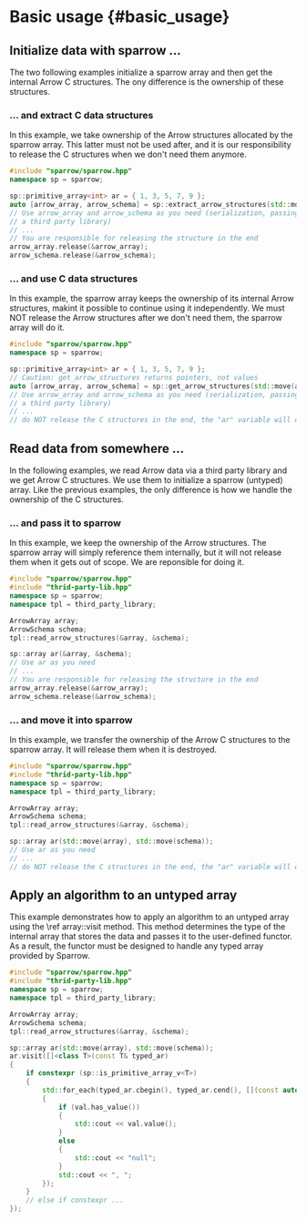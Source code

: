 Basic usage               {#basic_usage}
===========

Initialize data with sparrow ...
--------------------------------

The two following examples initialize a sparrow array and then get the
internal Arrow C structures. The ony difference is the ownership of
these structures.

### ... and extract C data structures

In this example, we take ownership of the Arrow structures allocated
by the sparrow array. This latter must not be used after, and it is our
responsibility to release the C structures when we don't need them anymore.

```cpp
#include "sparrow/sparrow.hpp"
namespace sp = sparrow;

sp::primitive_array<int> ar = { 1, 3, 5, 7, 9 };
auto [arrow_array, arrow_schema] = sp::extract_arrow_structures(std::move(ar));
// Use arrow_array and arrow_schema as you need (serialization, passing it to
// a third party library)
// ...
// You are responsible for releasing the structure in the end
arrow_array.release(&arrow_array);
arrow_schema.release(&arrow_schema);
```

### ... and use C data structures

In this example, the sparrow array keeps the ownership of its internal Arrow
structures, makint it possible to continue using it independently. We must
NOT release the Arrow structures after we don't need them, the sparrow array
will do it.

```cpp
#include "sparrow/sparrow.hpp"
namespace sp = sparrow;

sp::primitive_array<int> ar = { 1, 3, 5, 7, 9 };
// Caution: get_arrow_structures returns pointers, not values
auto [arrow_array, arrow_schema] = sp::get_arrow_structures(std::move(ar));
// Use arrow_array and arrow_schema as you need (serialization, passing it to
// a third party library)
// ...
// do NOT release the C structures in the end, the "ar" variable will do it for you
```

Read data from somewhere ...
----------------------------

In the following examples, we read Arrow data via a third party library and we get
Arrow C structures. We use them to initialize a sparrow (untyped) array. Like the
previous examples, the only difference is how we handle the ownership of the C
structures.

### ... and pass it to sparrow

In this example, we keep the ownership of the Arrow structures. The sparrow array
will simply reference them internally, but it will not release them when it gets out
of scope. We are reponsible for doing it.

```cpp
#include "sparrow/sparrow.hpp"
#include "thrid-party-lib.hpp"
namespace sp = sparrow;
namespace tpl = third_party_library;

ArrowArray array;
ArrowSchema schema;
tpl::read_arrow_structures(&array, &schema);

sp::array ar(&array, &schema);
// Use ar as you need
// ...
// You are responsible for releasing the structure in the end
arrow_array.release(&arrow_array);
arrow_schema.release(&arrow_schema);
```

### ... and move it into sparrow

In this example, we transfer the ownership of the Arrow C structures
to the sparrow array. It will release them when it is destroyed.

```cpp
#include "sparrow/sparrow.hpp"
#include "thrid-party-lib.hpp"
namespace sp = sparrow;
namespace tpl = third_party_library;

ArrowArray array;
ArrowSchema schema;
tpl::read_arrow_structures(&array, &schema);

sp::array ar(std::move(array), std::move(schema));
// Use ar as you need
// ...
// do NOT release the C structures in the end, the "ar" variable will do it for you
```

Apply an algorithm to an untyped array
--------------------------------------

This example demonstrates how to apply an algorithm to an untyped array using the
\ref array::visit method. This method determines the type of the internal array that
stores the data and passes it to the user-defined functor. As a result, the functor must
be designed to handle any typed array provided by Sparrow.

```cpp
#include "sparrow/sparrow.hpp"
#include "thrid-party-lib.hpp"
namespace sp = sparrow;
namespace tpl = third_party_library;

ArrowArray array;
ArrowSchema schema;
tpl::read_arrow_structures(&array, &schema);

sp::array ar(std::move(array), std::move(schema));
ar.visit([]<class T>(const T& typed_ar)
{
    if constexpr (sp::is_primitive_array_v<T>)
    {
        std::for_each(typed_ar.cbegin(), typed_ar.cend(), [](const auto& val)
        {
            if (val.has_value())
            {
                std::cout << val.value();
            }
            else
            {
                std::cout << "null";
            }
            std::cout << ", ";
        });
    }
    // else if constexpr ...
});

```

